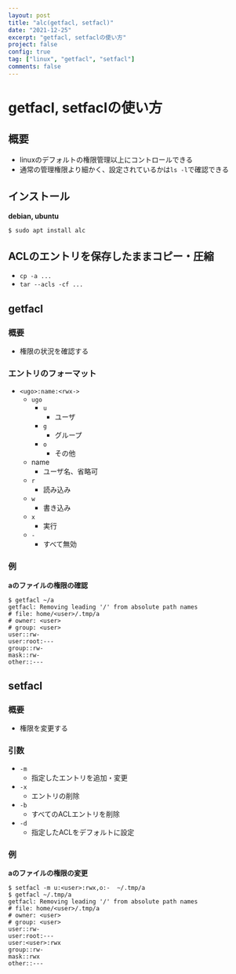 ```yaml
---
layout: post
title: "alc(getfacl, setfacl)"
date: "2021-12-25"
excerpt: "getfacl, setfaclの使い方"
project: false
config: true
tag: ["linux", "getfacl", "setfacl"]
comments: false
---
```


# getfacl, setfaclの使い方

## 概要
 - linuxのデフォルトの権限管理以上にコントロールできる
 - 通常の管理権限より細かく、設定されているかは`ls -l`で確認できる

## インストール

**debian, ubuntu**  
```console
$ sudo apt install alc
```

## ACLのエントリを保存したままコピー・圧縮
 - `cp -a ...`
 - `tar --acls -cf ...`

## getfacl

### 概要
 - 権限の状況を確認する

### エントリのフォーマット
 - `<ugo>:name:<rwx->`
   - `ugo`
	 - `u`
	   - ユーザ
	 - `g`
	   - グループ
	 - `o`
	   - その他
   - name
	 - ユーザ名、省略可
   - `r`
	 - 読み込み
   - `w`
	 - 書き込み
   - `x`
	 - 実行
   - `-`
	 - すべて無効

### 例

**aのファイルの権限の確認**  
```console
$ getfacl ~/a
getfacl: Removing leading '/' from absolute path names
# file: home/<user>/.tmp/a
# owner: <user>
# group: <user>
user::rw-
user:root:---
group::rw-
mask::rw-
other::---
```

## setfacl

### 概要
 - 権限を変更する

### 引数
 - `-m`
   - 指定したエントリを追加・変更
 - `-x`
   - エントリの削除
 - `-b`
   - すべてのACLエントリを削除
 - `-d`
   - 指定したACLをデフォルトに設定
 
### 例

**aのファイルの権限の変更**  
```console
$ setfacl -m u:<user>:rwx,o:-  ~/.tmp/a
$ getfacl ~/.tmp/a
getfacl: Removing leading '/' from absolute path names
# file: home/<user>/.tmp/a
# owner: <user>
# group: <user>
user::rw-
user:root:---
user:<user>:rwx
group::rw-
mask::rwx
other::---
```
